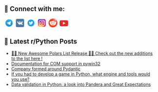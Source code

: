 ## 🔎 Connect with me:
[<img src="https://github.com/bullbesh/bullbesh/blob/main/images/Telegram.png" width="32" height="32" />](https://t.me/bullbesh)
[<img src="https://github.com/bullbesh/bullbesh/blob/main/images/VK.png" width="32" height="32" />](https://vk.com/bullbesh)
[<img src="https://github.com/bullbesh/bullbesh/blob/main/images/Twitter.png" width="32" height="32" />](https://twitter.com/bullbesh1)
[<img src="https://github.com/bullbesh/bullbesh/blob/main/images/Instagram.png" width="32" height="32" />](https://www.instagram.com/bullbesh)
[<img src="https://github.com/bullbesh/bullbesh/blob/main/images/Reddit.png" width="32" height="32" />](https://www.reddit.com/user/bullbesh)
[<img src="https://github.com/bullbesh/bullbesh/blob/main/images/YouTube.png" width="32" height="32" />](https://www.youtube.com/channel/UCtfjRs6uzgq5mfm8S06WTcg)

## 📕 Latest r/Python Posts
<!-- BLOG-POST-LIST:START -->
- [🚨🚨 New Awesome Polars List Release 🚨🚨 Check out the new additions to the list here !](https://www.reddit.com/r/Python/comments/11ltfxq/new_awesome_polars_list_release_check_out_the_new/)
- [Documentation for COM support in pywin32](https://www.reddit.com/r/Python/comments/11lsvvs/documentation_for_com_support_in_pywin32/)
- [Company formed around Pydantic](https://www.reddit.com/r/Python/comments/11lsjgk/company_formed_around_pydantic/)
- [If you had to develop a game in Python, what engine and tools would you use?](https://www.reddit.com/r/Python/comments/11lrlfn/if_you_had_to_develop_a_game_in_python_what/)
- [Data validation in Python: a look into Pandera and Great Expectations](https://www.reddit.com/r/Python/comments/11lprup/data_validation_in_python_a_look_into_pandera_and/)
<!-- BLOG-POST-LIST:END -->
